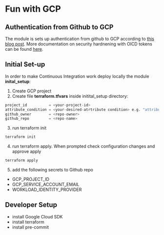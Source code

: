 # Fun with GCP

## Authentication from Github to GCP
The module is sets up authentication from github to GCP according to [this blog post](https://cloud.google.com/blog/products/identity-security/enabling-keyless-authentication-from-github-actions).  More documentation on security hardnening with OICD tokens can be found [here](https://docs.github.com/en/actions/deployment/security-hardening-your-deployments/about-security-hardening-with-openid-connect).

## Initial Set-up 
In order to make Continuous Integration work deploy locally the module **inital_setup**:
1. Create GCP project
1. Create file **terraform.tfvars** inside initital_setup directory:
```tf
project_id          = <your-project-id>
attribute_condition = <your-desired-atrtribute condition> e.g. "attribute.actor==\"<your-github-name>\""
github_owner        = <repo-owner>
github_repo         = <repo-name>
```
3. run terraform init
```bash
terraform init
```
4. run terraform apply. When prompted check configuration changes and approve apply
```bash
terraform apply
```
5. add the following secrets to Github repo
  * GCP_PROJECT_ID
  * GCP_SERVICE_ACCOUNT_EMAIL
  * WORKLOAD_IDENTITY_PROVIDER

## Developer Setup

* install Google Cloud SDK
* install terraform
* install pre-commit

